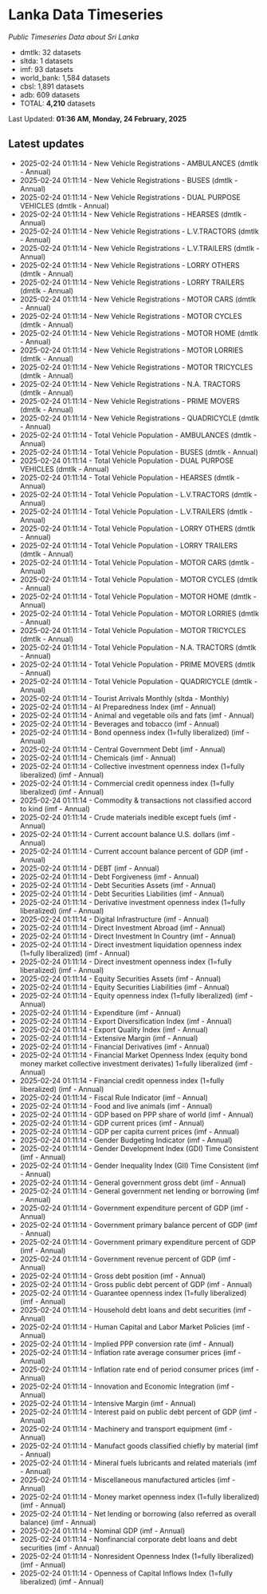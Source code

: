 # Lanka Data Timeseries
*Public Timeseries Data about Sri Lanka*

* dmtlk: 32 datasets
* sltda: 1 datasets
* imf: 93 datasets
* world_bank: 1,584 datasets
* cbsl: 1,891 datasets
* adb: 609 datasets
* TOTAL: **4,210** datasets

Last Updated: **01:36 AM, Monday, 24 February, 2025**

## Latest updates

* 2025-02-24 01:11:14 - New Vehicle Registrations - AMBULANCES (dmtlk - Annual)
* 2025-02-24 01:11:14 - New Vehicle Registrations - BUSES (dmtlk - Annual)
* 2025-02-24 01:11:14 - New Vehicle Registrations - DUAL PURPOSE VEHICLES (dmtlk - Annual)
* 2025-02-24 01:11:14 - New Vehicle Registrations - HEARSES (dmtlk - Annual)
* 2025-02-24 01:11:14 - New Vehicle Registrations - L.V.TRACTORS (dmtlk - Annual)
* 2025-02-24 01:11:14 - New Vehicle Registrations - L.V.TRAILERS (dmtlk - Annual)
* 2025-02-24 01:11:14 - New Vehicle Registrations - LORRY OTHERS (dmtlk - Annual)
* 2025-02-24 01:11:14 - New Vehicle Registrations - LORRY TRAILERS (dmtlk - Annual)
* 2025-02-24 01:11:14 - New Vehicle Registrations - MOTOR CARS (dmtlk - Annual)
* 2025-02-24 01:11:14 - New Vehicle Registrations - MOTOR CYCLES (dmtlk - Annual)
* 2025-02-24 01:11:14 - New Vehicle Registrations - MOTOR HOME (dmtlk - Annual)
* 2025-02-24 01:11:14 - New Vehicle Registrations - MOTOR LORRIES (dmtlk - Annual)
* 2025-02-24 01:11:14 - New Vehicle Registrations - MOTOR TRICYCLES (dmtlk - Annual)
* 2025-02-24 01:11:14 - New Vehicle Registrations - N.A. TRACTORS (dmtlk - Annual)
* 2025-02-24 01:11:14 - New Vehicle Registrations - PRIME MOVERS (dmtlk - Annual)
* 2025-02-24 01:11:14 - New Vehicle Registrations - QUADRICYCLE (dmtlk - Annual)
* 2025-02-24 01:11:14 - Total Vehicle Population - AMBULANCES (dmtlk - Annual)
* 2025-02-24 01:11:14 - Total Vehicle Population - BUSES (dmtlk - Annual)
* 2025-02-24 01:11:14 - Total Vehicle Population - DUAL PURPOSE VEHICLES (dmtlk - Annual)
* 2025-02-24 01:11:14 - Total Vehicle Population - HEARSES (dmtlk - Annual)
* 2025-02-24 01:11:14 - Total Vehicle Population - L.V.TRACTORS (dmtlk - Annual)
* 2025-02-24 01:11:14 - Total Vehicle Population - L.V.TRAILERS (dmtlk - Annual)
* 2025-02-24 01:11:14 - Total Vehicle Population - LORRY OTHERS (dmtlk - Annual)
* 2025-02-24 01:11:14 - Total Vehicle Population - LORRY TRAILERS (dmtlk - Annual)
* 2025-02-24 01:11:14 - Total Vehicle Population - MOTOR CARS (dmtlk - Annual)
* 2025-02-24 01:11:14 - Total Vehicle Population - MOTOR CYCLES (dmtlk - Annual)
* 2025-02-24 01:11:14 - Total Vehicle Population - MOTOR HOME (dmtlk - Annual)
* 2025-02-24 01:11:14 - Total Vehicle Population - MOTOR LORRIES (dmtlk - Annual)
* 2025-02-24 01:11:14 - Total Vehicle Population - MOTOR TRICYCLES (dmtlk - Annual)
* 2025-02-24 01:11:14 - Total Vehicle Population - N.A. TRACTORS (dmtlk - Annual)
* 2025-02-24 01:11:14 - Total Vehicle Population - PRIME MOVERS (dmtlk - Annual)
* 2025-02-24 01:11:14 - Total Vehicle Population - QUADRICYCLE (dmtlk - Annual)
* 2025-02-24 01:11:14 - Tourist Arrivals Monthly (sltda - Monthly)
* 2025-02-24 01:11:14 - AI Preparedness Index (imf - Annual)
* 2025-02-24 01:11:14 - Animal and vegetable oils and fats (imf - Annual)
* 2025-02-24 01:11:14 - Beverages and tobacco (imf - Annual)
* 2025-02-24 01:11:14 - Bond openness index (1=fully liberalized) (imf - Annual)
* 2025-02-24 01:11:14 - Central Government Debt (imf - Annual)
* 2025-02-24 01:11:14 - Chemicals (imf - Annual)
* 2025-02-24 01:11:14 - Collective investment openness index (1=fully liberalized) (imf - Annual)
* 2025-02-24 01:11:14 - Commercial credit openness index (1=fully liberalized) (imf - Annual)
* 2025-02-24 01:11:14 - Commodity & transactions not classified accord to kind (imf - Annual)
* 2025-02-24 01:11:14 - Crude materials inedible except fuels (imf - Annual)
* 2025-02-24 01:11:14 - Current account balance U.S. dollars (imf - Annual)
* 2025-02-24 01:11:14 - Current account balance percent of GDP (imf - Annual)
* 2025-02-24 01:11:14 - DEBT (imf - Annual)
* 2025-02-24 01:11:14 - Debt Forgiveness (imf - Annual)
* 2025-02-24 01:11:14 - Debt Securities Assets (imf - Annual)
* 2025-02-24 01:11:14 - Debt Securities Liabilities (imf - Annual)
* 2025-02-24 01:11:14 - Derivative investment openness index (1=fully liberalized) (imf - Annual)
* 2025-02-24 01:11:14 - Digital Infrastructure (imf - Annual)
* 2025-02-24 01:11:14 - Direct Investment Abroad (imf - Annual)
* 2025-02-24 01:11:14 - Direct Investment In Country (imf - Annual)
* 2025-02-24 01:11:14 - Direct investment liquidation openness index (1=fully liberalized) (imf - Annual)
* 2025-02-24 01:11:14 - Direct investment openness index (1=fully liberalized) (imf - Annual)
* 2025-02-24 01:11:14 - Equity Securities Assets (imf - Annual)
* 2025-02-24 01:11:14 - Equity Securities Liabilities (imf - Annual)
* 2025-02-24 01:11:14 - Equity openness index (1=fully liberalized) (imf - Annual)
* 2025-02-24 01:11:14 - Expenditure (imf - Annual)
* 2025-02-24 01:11:14 - Export Diversification Index (imf - Annual)
* 2025-02-24 01:11:14 - Export Quality Index (imf - Annual)
* 2025-02-24 01:11:14 - Extensive Margin (imf - Annual)
* 2025-02-24 01:11:14 - Financial Derivatives (imf - Annual)
* 2025-02-24 01:11:14 - Financial Market Openness Index (equity bond money market collective investment derivates) 1=fully liberalized (imf - Annual)
* 2025-02-24 01:11:14 - Financial credit openness index (1=fully liberalized) (imf - Annual)
* 2025-02-24 01:11:14 - Fiscal Rule Indicator (imf - Annual)
* 2025-02-24 01:11:14 - Food and live animals (imf - Annual)
* 2025-02-24 01:11:14 - GDP based on PPP share of world (imf - Annual)
* 2025-02-24 01:11:14 - GDP current prices (imf - Annual)
* 2025-02-24 01:11:14 - GDP per capita current prices (imf - Annual)
* 2025-02-24 01:11:14 - Gender Budgeting Indicator (imf - Annual)
* 2025-02-24 01:11:14 - Gender Development Index (GDI) Time Consistent (imf - Annual)
* 2025-02-24 01:11:14 - Gender Inequality Index (GII) Time Consistent (imf - Annual)
* 2025-02-24 01:11:14 - General government gross debt (imf - Annual)
* 2025-02-24 01:11:14 - General government net lending or borrowing (imf - Annual)
* 2025-02-24 01:11:14 - Government expenditure percent of GDP (imf - Annual)
* 2025-02-24 01:11:14 - Government primary balance percent of GDP (imf - Annual)
* 2025-02-24 01:11:14 - Government primary expenditure percent of GDP (imf - Annual)
* 2025-02-24 01:11:14 - Government revenue percent of GDP (imf - Annual)
* 2025-02-24 01:11:14 - Gross debt position (imf - Annual)
* 2025-02-24 01:11:14 - Gross public debt percent of GDP (imf - Annual)
* 2025-02-24 01:11:14 - Guarantee openness index (1=fully liberalized) (imf - Annual)
* 2025-02-24 01:11:14 - Household debt loans and debt securities (imf - Annual)
* 2025-02-24 01:11:14 - Human Capital and Labor Market Policies (imf - Annual)
* 2025-02-24 01:11:14 - Implied PPP conversion rate (imf - Annual)
* 2025-02-24 01:11:14 - Inflation rate average consumer prices (imf - Annual)
* 2025-02-24 01:11:14 - Inflation rate end of period consumer prices (imf - Annual)
* 2025-02-24 01:11:14 - Innovation and Economic Integration (imf - Annual)
* 2025-02-24 01:11:14 - Intensive Margin (imf - Annual)
* 2025-02-24 01:11:14 - Interest paid on public debt percent of GDP (imf - Annual)
* 2025-02-24 01:11:14 - Machinery and transport equipment (imf - Annual)
* 2025-02-24 01:11:14 - Manufact goods classified chiefly by material (imf - Annual)
* 2025-02-24 01:11:14 - Mineral fuels lubricants and related materials (imf - Annual)
* 2025-02-24 01:11:14 - Miscellaneous manufactured articles (imf - Annual)
* 2025-02-24 01:11:14 - Money market openness index (1=fully liberalized) (imf - Annual)
* 2025-02-24 01:11:14 - Net lending or borrowing (also referred as overall balance) (imf - Annual)
* 2025-02-24 01:11:14 - Nominal GDP (imf - Annual)
* 2025-02-24 01:11:14 - Nonfinancial corporate debt loans and debt securities (imf - Annual)
* 2025-02-24 01:11:14 - Nonresident Openness Index (1=fully liberalized) (imf - Annual)
* 2025-02-24 01:11:14 - Openness of Capital Inflows Index (1=fully liberalized) (imf - Annual)